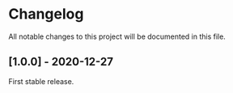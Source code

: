 # Changelog
All notable changes to this project will be documented in this file.

## [1.0.0] - 2020-12-27

First stable release.
